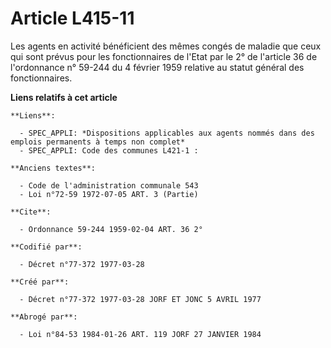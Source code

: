 # Article L415-11

Les agents en activité bénéficient des mêmes congés de maladie que ceux qui sont prévus pour les fonctionnaires de l'Etat par
le 2° de l'article 36 de l'ordonnance n° 59-244 du 4 février 1959 relative au statut général des fonctionnaires.

**Liens relatifs à cet article**

	**Liens**:

	  - SPEC_APPLI: *Dispositions applicables aux agents nommés dans des emplois permanents à temps non complet*
	  - SPEC_APPLI: Code des communes L421-1 :

	**Anciens textes**:

	  - Code de l'administration communale 543
	  - Loi n°72-59 1972-07-05 ART. 3 (Partie)

	**Cite**:

	  - Ordonnance 59-244 1959-02-04 ART. 36 2°

	**Codifié par**:

	  - Décret n°77-372 1977-03-28

	**Créé par**:

	  - Décret n°77-372 1977-03-28 JORF ET JONC 5 AVRIL 1977

	**Abrogé par**:

	  - Loi n°84-53 1984-01-26 ART. 119 JORF 27 JANVIER 1984
